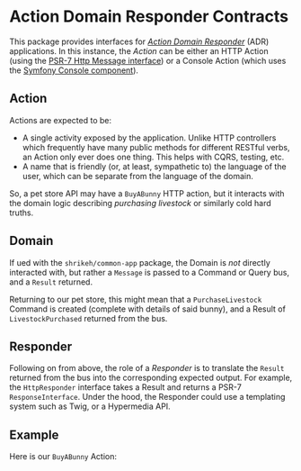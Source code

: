 # Action Domain Responder Contracts

This package provides interfaces for [*Action Domain Responder*][adr] (ADR) applications. In this instance, the *Action* can be either an HTTP Action (using the [PSR-7 Http Message interface][psr7]) or a Console Action (which uses the [Symfony Console component][console]).

## Action

Actions are expected to be:

- A single activity exposed by the application. Unlike HTTP controllers which frequently have many public methods for different RESTful verbs, an Action only ever does one thing. This helps with CQRS, testing, etc.
- A name that is friendly (or, at least, sympathetic to) the language of the user, which can be separate from the language of the domain.

So, a pet store API may have a `BuyABunny` HTTP action, but it interacts with the domain logic describing _purchasing livestock_ or similarly cold hard truths.

## Domain

If ued with the `shrikeh/common-app` package, the Domain is _not_ directly interacted with, but rather a `Message` is passed to a Command or Query bus, and a `Result` returned.

Returning to our pet store, this might mean that a `PurchaseLivestock` Command is created (complete with details of said bunny), and a Result of `LivestockPurchased` returned from the bus.

## Responder

Following on from above, the role of a _Responder_ is to translate the `Result` returned from the bus into the corresponding expected output. For example, the `HttpResponder` interface takes a Result and returns a PSR-7 `ResponseInterface`. Under the hood, the Responder could use a templating system such as Twig, or a Hypermedia API.

## Example

Here is our `BuyABunny` Action:



[adr]: https://github.com/pmjones/adr
[psr7]: https://www.php-fig.org/psr/psr-7/
[console]: https://symfony.com/doc/current/components/console.html
